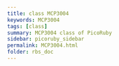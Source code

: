 ```yaml
---
title: class MCP3004
keywords: MCP3004
tags: [class]
summary: MCP3004 class of PicoRuby
sidebar: picoruby_sidebar
permalink: MCP3004.html
folder: rbs_doc
---
```

